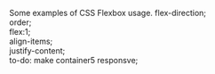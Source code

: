 Some examples of CSS Flexbox usage. 
flex-direction;  
order;  
flex:1;  
align-items;  
justify-content;    
to-do: make container5 responsve;  